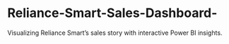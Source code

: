 # Reliance-Smart-Sales-Dashboard-
Visualizing Reliance Smart’s sales story with interactive Power BI insights.
